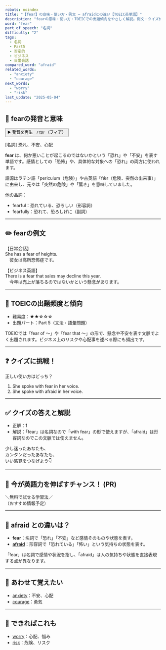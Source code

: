 ```yaml
---
robots: noindex
title: "【fear】の意味・使い方・例文 ― afraidとの違い【TOEIC英単語】"
description: "fearの意味・使い方・TOEICでの出題傾向をやさしく解説。例文・クイズ付きでafraidとの違いもわかりやすく学べます。"
word: "fear"
part_of_speech: "名詞"
difficulty: "2"
tags:
  - 名詞
  - Part5
  - 否定的
  - ビジネス
  - 日常会話
compared_word: "afraid"
related_words:
  - "anxiety"
  - "courage"
next_words:
  - "worry"
  - "risk"
last_update: "2025-05-04"
---
```


## 🔰 fearの発音と意味

<button class="play-audio" onclick="playTTS('fear')">
  <span class="play-audio-main">
    ▶️ 発音を再生　/ˈfɪr/
  </span>
  <span class="play-audio-sub">
    （フィア）
  </span>
</button>

[名詞] 恐れ、不安、心配

**fear** は、何か悪いことが起こるのではないかという「恐れ」や「不安」を表す単語です。感情としての「恐怖」や、具体的な対象への「恐れ」の両方に使われます。

語源はラテン語「periculum（危険）」や古英語「fǣr（危険、突然の出来事）」に由来し、元々は「突然の危険」や「驚き」を意味していました。

他の品詞：  
- fearful：恐れている、恐ろしい（形容詞）
- fearfully：恐れて、恐ろしげに（副詞）

---

## ✏️ fearの例文

【日常会話】  
She has a fear of heights.  
　彼女は高所恐怖症です。

【ビジネス英語】  
There is a fear that sales may decline this year.  
　今年は売上が落ちるのではないかという懸念があります。

---

## 🎯 TOEICの出題頻度と傾向

- 難易度：★★☆☆☆
- 出題パート：Part 5（文法・語彙問題）

TOEICでは「fear of ～」や「fear that ～」の形で、懸念や不安を表す文脈でよく出題されます。ビジネス上のリスクや心配事を述べる際にも頻出です。

---

## ❓ クイズに挑戦！

正しい使い方はどっち？

1. She spoke with fear in her voice.  
2. She spoke with afraid in her voice.

---

## ✅ クイズの答えと解説

- 正解：**1**
- 解説：「fear」は名詞なので「with fear」の形で使えますが、「afraid」は形容詞なのでこの文脈では使えません。

少し迷ったあなたも、  
カンタンだったあなたも、  
いい感覚をつなげよう👇️

---

## 🚀 今が英語力を伸ばすチャンス！ (PR)

<div class="info-center">
＼無料で試せる学習法／<br>  
（おすすめ情報予定）
</div>

---

## 🤔  afraid との違いは？

- **fear**：名詞で「恐れ」「不安」など感情そのものや状態を表す。
- **[afraid](/word/afraid)**：形容詞で「恐れている」「怖い」という気持ちの状態を表す。

「fear」は名詞で感情や状況を指し、「afraid」は人の気持ちや状態を直接表現する点が異なります。

---

## 🧩 あわせて覚えたい

- [anxiety](/word/anxiety)：不安、心配
- [courage](/word/courage)：勇気

---

## 📖 できればこれも

- [worry](/word/worry)：心配、悩み
- [risk](/word/risk)：危険、リスク

<!-- cvid: aid21_bid02 -->
